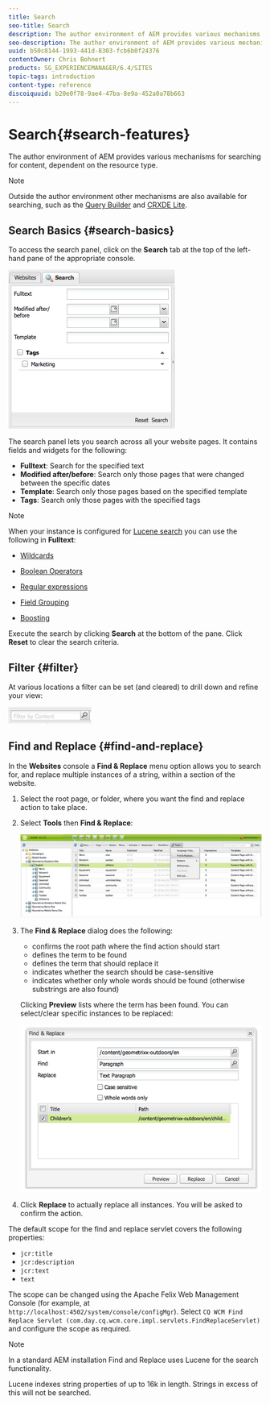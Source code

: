```yaml
---
title: Search
seo-title: Search
description: The author environment of AEM provides various mechanisms for searching for content, dependent on the resource type.
seo-description: The author environment of AEM provides various mechanisms for searching for content, dependent on the resource type.
uuid: b50c8144-1993-441d-8303-fcb6b0f24376
contentOwner: Chris Bohnert
products: SG_EXPERIENCEMANAGER/6.4/SITES
topic-tags: introduction
content-type: reference
discoiquuid: b20e0f78-9ae4-47ba-8e9a-452a0a78b663
---
```


# Search{#search-features}

The author environment of AEM provides various mechanisms for searching for content, dependent on the resource type.

>[!NOTE]
>
>Outside the author environment other mechanisms are also available for searching, such as the [Query Builder](/help/sites-developing/querybuilder-api.md) and [CRXDE Lite](/help/sites-developing/developing-with-crxde-lite.md).

## Search Basics {#search-basics}

To access the search panel, click on the **Search** tab at the top of the left-hand pane of the appropriate console.

![chlimage_1-140](assets/chlimage_1-140.png)

The search panel lets you search across all your website pages. It contains fields and widgets for the following:

* **Fulltext**: Search for the specified text
* **Modified after/before**: Search only those pages that were changed between the specific dates
* **Template**: Search only those pages based on the specified template
* **Tags**: Search only those pages with the specified tags

>[!NOTE]
>
>When your instance is configured for [Lucene search](/help/sites-deploying/queries-and-indexing.md) you can use the following in **Fulltext**:
>
>* [Wildcards](https://lucene.apache.org/core/5_3_1/queryparser/org/apache/lucene/queryparser/classic/package-summary.html#Wildcard_Searches)
>* [Boolean Operators](https://lucene.apache.org/core/5_3_1/queryparser/org/apache/lucene/queryparser/classic/package-summary.html#Boolean_operators)  
>
>* [Regular expressions](https://lucene.apache.org/core/5_3_1/queryparser/org/apache/lucene/queryparser/classic/package-summary.html#Regexp_Searches)
>* [Field Grouping](https://lucene.apache.org/core/5_3_1/queryparser/org/apache/lucene/queryparser/classic/package-summary.html#Field_Grouping)
>* [Boosting](https://lucene.apache.org/core/5_3_1/queryparser/org/apache/lucene/queryparser/classic/package-summary.html#Boosting_a_Term)
>

Execute the search by clicking **Search** at the bottom of the pane. Click **Reset** to clear the search criteria.

## Filter {#filter}

At various locations a filter can be set (and cleared) to drill down and refine your view:

![chlimage_1-141](assets/chlimage_1-141.png)

## Find and Replace {#find-and-replace}

In the **Websites** console a **Find & Replace** menu option allows you to search for, and replace multiple instances of a string, within a section of the website.

1. Select the root page, or folder, where you want the find and replace action to take place.
1. Select **Tools** then **Find & Replace**:

   ![screen_shot_2012-02-15at120346pm](assets/screen_shot_2012-02-15at120346pm.png)

1. The **Find & Replace** dialog does the following:

    * confirms the root path where the find action should start
    * defines the term to be found
    * defines the term that should replace it
    * indicates whether the search should be case-sensitive
    * indicates whether only whole words should be found (otherwise substrings are also found)

   Clicking **Preview** lists where the term has been found. You can select/clear specific instances to be replaced:

   ![screen_shot_2012-02-15at120719pm](assets/screen_shot_2012-02-15at120719pm.png)

1. Click **Replace** to actually replace all instances. You will be asked to confirm the action.

The default scope for the find and replace servlet covers the following properties:

* `jcr:title`
* `jcr:description`
* `jcr:text`
* `text`

The scope can be changed using the Apache Felix Web Management Console (for example, at `http://localhost:4502/system/console/configMgr`). Select `CQ WCM Find Replace Servlet (com.day.cq.wcm.core.impl.servlets.FindReplaceServlet)` and configure the scope as required.

>[!NOTE]
>
>In a standard AEM installation Find and Replace uses Lucene for the search functionality.
>
>Lucene indexes string properties of up to 16k in length. Strings in excess of this will not be searched.

